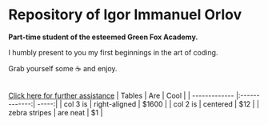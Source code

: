 # Repository of Igor Immanuel Orlov 
<strong>Part-time student of the esteemed Green Fox Academy.</strong> 

I humbly present to you my first beginnings in the art of coding.

Grab yourself some :coffee: and enjoy.
<br/><br/>

[Click here for further assistance](https://youtu.be/dQw4w9WgXcQ)
| Tables        | Are           | Cool  |
| ------------- |:-------------:| -----:|
| col 3 is      | right-aligned | $1600 |
| col 2 is      | centered      |   $12 |
| zebra stripes | are neat      |    $1 |
